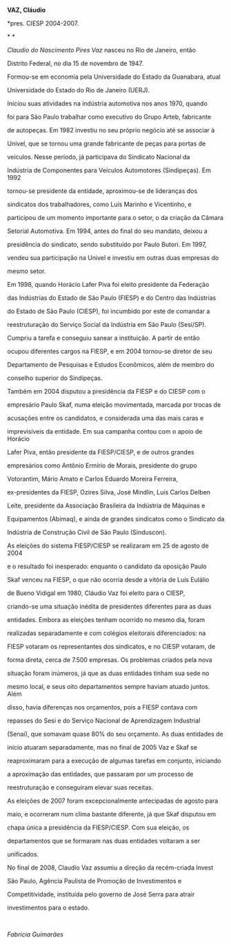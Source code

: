 **VAZ, Cláudio**



\*pres. CIESP 2004-2007.



* *



*Claudio do Nascimento Pires Vaz* nasceu no Rio de Janeiro, então

Distrito Federal, no dia 15 de novembro de 1947.



Formou-se em economia pela Universidade do Estado da Guanabara, atual

Universidade do Estado do Rio de Janeiro (UERJ).



Iniciou suas atividades na indústria automotiva nos anos 1970, quando

foi para São Paulo trabalhar como executivo do Grupo Arteb, fabricante

de autopeças. Em 1982 investiu no seu próprio negócio até se associar à

Univel, que se tornou uma grande fabricante de peças para portas de

veículos. Nesse período, já participava do Sindicato Nacional da

Indústria de Componentes para Veículos Automotores (Sindipeças). Em 1992

tornou-se presidente da entidade, aproximou-se de lideranças dos

sindicatos dos trabalhadores, como Luís Marinho e Vicentinho, e

participou de um momento importante para o setor, o da criação da Câmara

Setorial Automotiva. Em 1994, antes do final do seu mandato, deixou a

presidência do sindicato, sendo substituído por Paulo Butori. Em 1997,

vendeu sua participação na Univel e investiu em outras duas empresas do

mesmo setor.



Em 1998, quando Horácio Lafer Piva foi eleito presidente da Federação

das Indústrias do Estado de São Paulo (FIESP) e do Centro das Indústrias

do Estado de São Paulo (CIESP), foi incumbido por este de comandar a

reestruturação do Serviço Social da Indústria em São Paulo (Sesi/SP).

Cumpriu a tarefa e conseguiu sanear a instituição. A partir de então

ocupou diferentes cargos na FIESP, e em 2004 tornou-se diretor de seu

Departamento de Pesquisas e Estudos Econômicos, além de membro do

conselho superior do Sindipeças.



Também em 2004 disputou a presidência da FIESP e do CIESP com o

empresário Paulo Skaf, numa eleição movimentada, marcada por trocas de

acusações entre os candidatos, e considerada uma das mais caras e

imprevisíveis da entidade. Em sua campanha contou com o apoio de Horácio

Lafer Piva, então presidente da FIESP/CIESP, e de outros grandes

empresários como Antônio Ermírio de Morais, presidente do grupo

Votorantim, Mário Amato e Carlos Eduardo Moreira Ferreira,

ex-presidentes da FIESP, Ozires Silva, José Mindlin, Luís Carlos Delben

Leite, presidente da Associação Brasileira da Indústria de Máquinas e

Equipamentos (Abimaq), e ainda de grandes sindicatos como o Sindicato da

Indústria de Construção Civil de São Paulo (Sinduscon).



As eleições do sistema FIESP/CIESP se realizaram em 25 de agosto de 2004

e o resultado foi inesperado: enquanto o candidato da oposição Paulo

Skaf venceu na FIESP, o que não ocorria desde a vitória de Luís Eulálio

de Bueno Vidigal em 1980, Cláudio Vaz foi eleito para o CIESP,

criando-se uma situação inédita de presidentes diferentes para as duas

entidades. Embora as eleições tenham ocorrido no mesmo dia, foram

realizadas separadamente e com colégios eleitorais diferenciados: na

FIESP votaram os representantes dos sindicatos, e no CIESP votaram, de

forma direta, cerca de 7.500 empresas. Os problemas criados pela nova

situação foram inúmeros, já que as duas entidades tinham sua sede no

mesmo local, e seus oito departamentos sempre haviam atuado juntos. Além

disso, havia diferenças nos orçamentos, pois a FIESP contava com

repasses do Sesi e do Serviço Nacional de Aprendizagem Industrial

(Senai), que somavam quase 80% do seu orçamento. As duas entidades de

início atuaram separadamente, mas no final de 2005 Vaz e Skaf se

reaproximaram para a execução de algumas tarefas em conjunto, iniciando

a aproximação das entidades, que passaram por um processo de

reestruturação e conseguiram elevar suas receitas.



As eleições de 2007 foram excepcionalmente antecipadas de agosto para

maio, e ocorreram num clima bastante diferente, já que Skaf disputou em

chapa única a presidência da FIESP/CIESP. Com sua eleição, os

departamentos que se formaram nas duas entidades voltaram a ser

unificados.



No final de 2008, Claudio Vaz assumiu a direção da recém-criada Invest

São Paulo, Agência Paulista de Promoção de Investimentos e

Competitividade, instituída pelo governo de José Serra para atrair

investimentos para o estado.  



               



*Fabrícia Guimarães*



 



